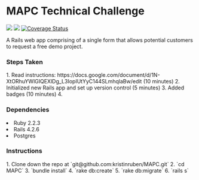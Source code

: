 <h1>MAPC Technical Challenge</h1>

<img src="https://codeship.com/projects/dacac670-5031-0134-33fd-06d0906c550d/status?branch=master" />
<a href="https://codeclimate.com/github/kristinruben/MAPC"><img src="https://codeclimate.com/github/kristinruben/MAPC/badges/gpa.svg" /></a>
<a href='https://coveralls.io/github/kristinruben/MAPC?branch=master'><img src='https://coveralls.io/repos/github/kristinruben/MAPC/badge.svg?branch=master' alt='Coverage Status' /></a>


A Rails web app comprising of a single form that allows potential customers to request a free demo project.

<h3>Steps Taken</h3>
1. Read instructions: https://docs.google.com/document/d/1N-XtORhuYWlGIQEXlDg_L3IopIUtYyC144SLmhqlaBw/edit (10 minutes)
2. Initialized new Rails app and set up version control (5 minutes)
3. Added badges (10 minutes)
4. 


<h3>Dependencies</h3>
<li>Ruby 2.2.3</li>
<li>Rails 4.2.6</li>
<li>Postgres</li>

<h3>Instructions</h3>
1. Clone down the repo at `git@github.com:kristinruben/MAPC.git`
2. `cd MAPC`
3. `bundle install`
4. `rake db:create`
5. `rake db:migrate`
6. `rails s`
